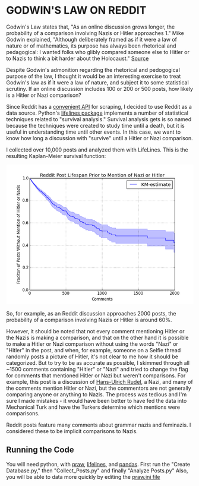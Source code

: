 # GODWIN'S LAW ON REDDIT

Godwin's Law states that, "As an online discussion grows longer, the probability of a comparison involving Nazis or Hitler approaches 1." Mike Godwin explained, "Although deliberately framed as if it were a law of nature or of mathematics, its purpose has always been rhetorical and pedagogical: I wanted folks who glibly compared someone else to Hitler or to Nazis to think a bit harder about the Holocaust." [Source](http://jewcy.com/jewish-arts-and-culture/i_seem_be_verb_18_years_godwins_law#sthash.kLqPt6EY.dpuf) 

Despite Godwin's admonition regarding the rhetorical and pedogogical purpose of the law, I thought it would be an interesting exercise to treat Godwin's law as if it were a law of nature, and subject it to some statistical scrutiny. If an online discussion includes 100 or 200 or 500 posts, how likely is a Hitler or Nazi comparison? 

Since Reddit has a [convenient API](http://www.reddit.com/dev/api) for scraping, I decided to use Reddit as a data source. Python's [lifelines package](http://lifelines.readthedocs.org/en/latest/Intro%20to%20lifelines.html#estimating-the-survival-function-using-kaplan-meier) implements a number of statistical techniques related to "survival analysis." Survival analysis gets is so named because the techniques were created to study time until a death, but it is useful in understanding time until other events. In this case, we want to know how long a discussion with "survive" until a Hitler or Nazi comparison.

I collected over 10,000 posts and analyzed them with LifeLines. This is the resulting Kaplan-Meier survival function:

![Kaplan-Meier survival function for Reddit](Kaplan-Meier-Godwin.png)

So, for example, as an Reddit discussion approaches 2000 posts, the probability of a comparison involving Nazis or Hitler is around 60%.

However, it should be noted that not every comment mentioning Hitler or the Nazis is making a comparison, and that on the other hand it is possible to make a Hitler or Nazi comparison without using the words "Nazi" or "Hitler" in the post, and when, for example, someone on a Selfie thread randomly posts a picture of Hitler, it's not clear to me how it should be categorized. But to try to be as accurate as possible, I skimmed through all ~1500 comments containing "Hitler" or "Nazi" and tried to change the flag for comments that mentioned Hitler or Nazi but weren't comparisons. For example, this post is a discussion of [Hans-Ulrich Rudel](http://www.reddit.com/r/todayilearned/comments/2r07pm/til_hansulrich_rudel_is_the_only_person_to_be/cnbinj5), a Nazi, and many of the comments mention Hitler or Nazi, but the commentors are not generally comparing anyone or anything to Nazis. The process was tedious and I'm sure I made mistakes - it would have been better to have fed the data into Mechanical Turk and have the Turkers determine which mentions were comparisons.

Reddit posts feature many comments about grammar nazis and feminazis. I considered these to be implicit comparisons to Nazis.

## Running the Code
You will need python, with [praw](https://praw.readthedocs.org/en/v2.1.19/), [lifelines](http://lifelines.readthedocs.org/en/latest/Quickstart.html), and [pandas](http://lifelines.readthedocs.org/en/latest/Quickstart.html).
First run the "Create Database.py," then "Collect_Posts.py" and finally "Analyze Posts.py"
Also, you will be able to data more quickly by editing the [praw.ini file](http://praw.readthedocs.org/en/latest/pages/configuration_files.html?highlight=ini)
